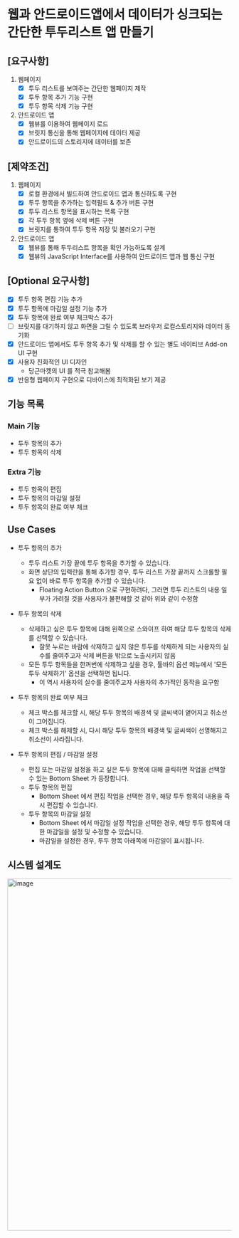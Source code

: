 # 웹과 안드로이드앱에서 데이터가 싱크되는 간단한 투두리스트 앱 만들기

## [요구사항]

1. 웹페이지
   - [x] 투두 리스트를 보여주는 간단한 웹페이지 제작
   - [x] 투두 항목 추가 기능 구현
   - [x] 투두 항목 삭제 기능 구현
2. 안드로이드 앱
   - [x] 웹뷰를 이용하여 웹페이지 로드
   - [x] 브릿지 통신을 통해 웹페이지에 데이터 제공
   - [x] 안드로이드의 스토리지에 데이터를 보존

## [제약조건]

1. 웹페이지
   - [x] 로컬 환경에서 빌드하여 안드로이드 앱과 통신하도록 구현
   - [x] 투두 항목을 추가하는 입력필드 & 추가 버튼 구현
   - [x] 투두 리스트 항목을 표시하는 목록 구현
   - [x] 각 투두 항목 옆에 삭제 버튼 구현
   - [x] 브릿지를 통하여 투두 항목 저장 및 불러오기 구현
2. 안드로이드 앱
   - [x] 웹뷰를 통해 투두리스트 항목을 확인 가능하도록 설계
   - [x] 웹뷰의 JavaScript Interface를 사용하여 안드로이드 앱과 웹 통신 구현

## [Optional 요구사항]

- [x] 투두 항목 편집 기능 추가
- [x] 투두 항목에 마감일 설정 기능 추가
- [x] 투두 항목에 완료 여부 체크박스 추가
- [ ] 브릿지를 대기하지 않고 화면을 그릴 수 있도록 브라우저 로컬스토리지와 데이터 동기화
- [x] 안드로이드 앱에서도 투두 항목 추가 및 삭제를 할 수 있는 별도 네이티브 Add-on UI 구현
- [x] 사용자 친화적인 UI 디자인
  - 당근마켓의 UI 를 적극 참고해봄
- [x] 반응형 웹페이지 구현으로 디바이스에 최적화된 보기 제공

## 기능 목록

### Main 기능

- 투두 항목의 추가
- 투두 항목의 삭제

### Extra 기능

- 투두 항목의 편집
- 투두 항목의 마감일 설정
- 투두 항목의 완료 여부 체크

## Use Cases

- 투두 항목의 추가
  - 투두 리스트 가장 끝에 투두 항목을 추가할 수 있습니다.
  - 화면 상단의 입력란을 통해 추가할 경우, 투두 리스트 가장 끝까지 스크롤할 필요 없이 바로 투두 항목을 추가할 수 있습니다.
    - Floating Action Button 으로 구현하려다, 그러면 투두 리스트의 내용 일부가 가려질 것을 사용자가 불편해할 것 같아 위와 같이 수정함

- 투두 항목의 삭제
  - 삭제하고 싶은 투두 항목에 대해 왼쪽으로 스와이프 하여 해당 투두 항목의 삭제를 선택할 수 있습니다.
    - 잘못 누르는 바람에 삭제하고 싶지 않은 투두를 삭제하게 되는 사용자의 실수를 줄여주고자 삭제 버튼을 밖으로 노출시키지 않음
  - 모든 투두 항목들을 한꺼번에 삭제하고 싶을 경우, 툴바의 옵션 메뉴에서 '모든 투두 삭제하기' 옵션을 선택하면 됩니다.
    - 이 역시 사용자의 실수를 줄여주고자 사용자의 추가적인 동작을 요구함 

- 투두 항목의 완료 여부 체크
  - 체크 박스를 체크할 시, 해당 투두 항목의 배경색 및 글씨색이 옅어지고 취소선이 그어집니다.
  - 체크 박스를 해제할 시, 다시 해당 투두 항목의 배경색 및 글씨색이 선명해지고 취소선이 사라집니다.

- 투두 항목의 편집 / 마감일 설정
  - 편집 또는 마감일 설정을 하고 싶은 투두 항목에 대해 클릭하면 작업을 선택할 수 있는 Bottom Sheet 가 등장합니다.
  - 투두 항목의 편집
    - Bottom Sheet 에서 편집 작업을 선택한 경우, 해당 투두 항목의 내용을 즉시 편집할 수 있습니다.
  - 투두 항목의 마감일 설정
    - Bottom Sheet 에서 마감일 설정 작업을 선택한 경우, 해당 투두 항목에 대한 마감일을 설정 및 수정할 수 있습니다.
    - 마감일을 설정한 경우, 투두 항목 아래쪽에 마감일이 표시됩니다.

## 시스템 설계도

<img width="791" alt="image" src="https://github.com/user-attachments/assets/0ca34c4d-a7fb-415f-8d6e-840f0f3c7678">